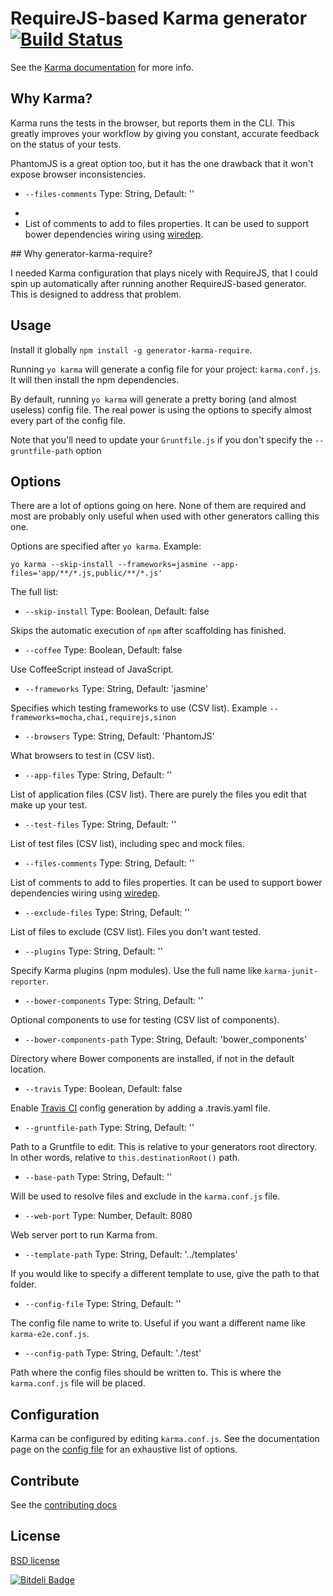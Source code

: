 # RequireJS-based Karma generator [![Build Status](https://travis-ci.org/aaronallport/generator-karma-require.svg?branch=master)](https://travis-ci.org/aaronallport/generator-karma-require)

See the [Karma documentation](http://karma-runner.github.com/) for more info.

## Why Karma?

Karma runs the tests in the browser, but reports them in the CLI. This greatly improves your workflow by giving you constant, accurate feedback on the status of your tests.

PhantomJS is a great option too, but it has the one drawback that it won't expose browser inconsistencies.

* `--files-comments` Type: String, Default: ''
 +
 +  List of comments to add to files properties. It can be used to support bower dependencies wiring using [wiredep](https://github.com/taptapship/wiredep).

## Why generator-karma-require?

I needed Karma configuration that plays nicely with RequireJS, that I could spin up automatically after running another RequireJS-based generator. This is designed to address that problem.

## Usage

Install it globally `npm install -g generator-karma-require`.

Running `yo karma` will generate a config file for your project: `karma.conf.js`. It will then install the npm dependencies.

By default, running `yo karma` will generate a pretty boring (and almost useless) config file. The real power is using the options to specify almost every part of the config file.

Note that you'll need to update your `Gruntfile.js` if you don't specify the `--gruntfile-path` option

## Options

There are a lot of options going on here. None of them are required and most are probably only useful when used with other generators calling this one.

Options are specified after `yo karma`. Example:

`yo karma --skip-install --frameworks=jasmine --app-files='app/**/*.js,public/**/*.js'`

The full list:

* `--skip-install` Type: Boolean, Default: false

 Skips the automatic execution of `npm` after scaffolding has finished.

* `--coffee` Type: Boolean, Default: false

 Use CoffeeScript instead of JavaScript.

* `--frameworks` Type: String, Default: 'jasmine'

 Specifies which testing frameworks to use (CSV list). Example `--frameworks=mocha,chai,requirejs,sinon`

* `--browsers` Type: String, Default: 'PhantomJS'

 What browsers to test in (CSV list).

* `--app-files` Type: String, Default: ''

 List of application files (CSV list). There are purely the files you edit that make up your test.

* `--test-files` Type: String, Default: ''

 List of test files (CSV list), including spec and mock files.

* `--files-comments` Type: String, Default: ''

 List of comments to add to files properties. It can be used to support bower dependencies wiring using [wiredep](https://github.com/taptapship/wiredep).

* `--exclude-files` Type: String, Default: ''

 List of files to exclude (CSV list). Files you don't want tested.

* `--plugins` Type: String, Default: ''

 Specify Karma plugins (npm modules). Use the full name like `karma-junit-reporter`.

* `--bower-components` Type: String, Default: ''

 Optional components to use for testing (CSV list of components).

* `--bower-components-path` Type: String, Default: 'bower_components'

 Directory where Bower components are installed, if not in the default location.

* `--travis` Type: Boolean, Default: false

 Enable [Travis CI](https://travis-ci.org/) config generation by adding a .travis.yaml file.

* `--gruntfile-path` Type: String, Default: ''

 Path to a Gruntfile to edit. This is relative to your generators root directory. In other words, relative to `this.destinationRoot()` path.

* `--base-path` Type: String, Default: ''

 Will be used to resolve files and exclude in the `karma.conf.js` file.

* `--web-port` Type: Number, Default: 8080

 Web server port to run Karma from.

* `--template-path` Type: String, Default: '../templates'

 If you would like to specify a different template to use, give the path to that folder.

* `--config-file` Type: String, Default: ''

 The config file name to write to. Useful if you want a different name like `karma-e2e.conf.js`.

* `--config-path` Type: String, Default: './test'

 Path where the config files should be written to. This is where the `karma.conf.js` file will be placed.

## Configuration

Karma can be configured by editing `karma.conf.js`. See the documentation page on the [config file](http://karma-runner.github.com/0.12/config/configuration-file.html) for an exhaustive list of options.

## Contribute

See the [contributing docs](https://github.com/yeoman/yeoman/blob/master/contributing.md)

## License

[BSD license](http://opensource.org/licenses/bsd-license.php)

[![Bitdeli Badge](https://d2weczhvl823v0.cloudfront.net/aaronallport/generator-karma-require/trend.png)](https://bitdeli.com/free "Bitdeli Badge")

